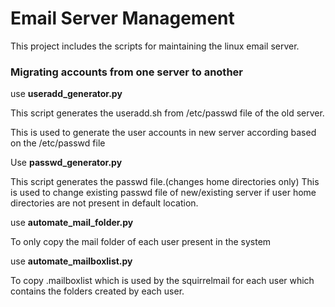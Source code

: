 # Email Server Management

This project includes the scripts for maintaining the linux email server.

### Migrating accounts from one server to another

use **useradd_generator.py**

This script generates the useradd.sh from /etc/passwd file of the old server.

This is used to generate the user accounts in new server according based on the /etc/passwd file

Use **passwd_generator.py**

This script generates the passwd file.(changes home directories only)
This is used to change existing passwd file of new/existing server 
if user home directories are not present in default location.

use **automate_mail_folder.py**

To only copy the mail folder of each user present in the system 

use **automate_mailboxlist.py**

To copy .mailboxlist which is used by the squirrelmail for each user
which contains the folders created by each user.